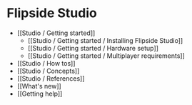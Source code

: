 # Flipside Studio

* [[Studio / Getting started]]
  * [[Studio / Getting started / Installing Flipside Studio]]
  * [[Studio / Getting started / Hardware setup]]
  * [[Studio / Getting started / Multiplayer requirements]]
* [[Studio / How tos]]
* [[Studio / Concepts]]
* [[Studio / References]]
* [[What's new]]
* [[Getting help]]
